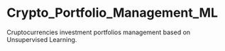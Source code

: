 # Crypto_Portfolio_Management_ML
Cruptocurrencies investment portfolios management based on Unsupervised Learning.
